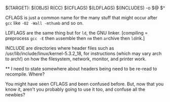
$(TARGET): $(OBJS)
	R(CC) $(CFLAGS) $(LDFLAGS) $(INCLUDES) -o $@ $^




CFLAGS is just a common name for the many stuff that might occur after `gcc` like `-O2 -Wall -mthumb` and so on.

LDFLAGS are the same thing but for `ld`, the GNU linker.   [compiling = preprocess `gcc -E` then `as`semble then `nm` then `ar`chive then `ld`ink.]

INCLUDE are directories where header files such as /usr/lib/include/linux/kernel-5.3.2_18, for instructions (which may vary arch to arch!) on how the filesystem, network, monitor, and printer work.



** I need to state somewhere about headers being need to be re-read to recompile. Where?



You might have seen CFLAGS and been confused before. But, now that you know it, aren't you probably going to use it too, and confuse all the newbies?
